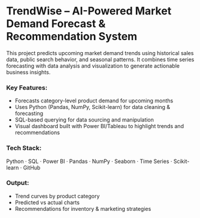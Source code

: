 # TrendWise – AI-Powered Market Demand Forecast & Recommendation System

This project predicts upcoming market demand trends using historical sales data, public search behavior, and seasonal patterns. It combines time series forecasting with data analysis and visualization to generate actionable business insights.

### Key Features:
- Forecasts category-level product demand for upcoming months
- Uses Python (Pandas, NumPy, Scikit-learn) for data cleaning & forecasting
- SQL-based querying for data sourcing and manipulation
- Visual dashboard built with Power BI/Tableau to highlight trends and recommendations

### Tech Stack:
Python · SQL · Power BI · Pandas · NumPy · Seaborn · Time Series · Scikit-learn · GitHub

### Output:
- Trend curves by product category
- Predicted vs actual charts
- Recommendations for inventory & marketing strategies
